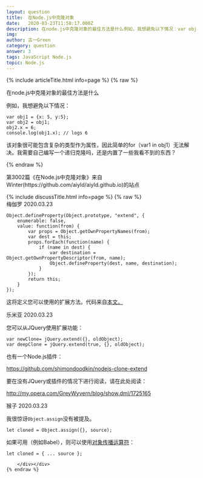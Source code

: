 ```yaml
---
layout: question
title:  在Node.js中克隆对象
date:   2020-03-23T11:58:17.000Z
description: 在node.js中克隆对象的最佳方法是什么例如，我想避免以下情况：var obj1 = {x  5, y 5};var obj2 = obj1;...
img: 
author: 古一Green
category: question
answer: 3
tags: JavaScript Node.js
topic: Node.js
---
```

<div class="article-root">
  <div class="article">
    {% include articleTitle.html info=page %}
    {% raw %}
    <div class="article-content"><p><font style="vertical-align: inherit;"><font style="vertical-align: inherit;">在node.js中克隆对象的最佳方法是什么</font></font></p>

<p><font style="vertical-align: inherit;"><font style="vertical-align: inherit;">例如，我想避免以下情况：</font></font></p>

<pre><code>var obj1 = {x: 5, y:5};<font></font>
var obj2 = obj1;<font></font>
obj2.x = 6;<font></font>
console.log(obj1.x); // logs 6<font></font>
</code></pre>

<p><font style="vertical-align: inherit;"><font style="vertical-align: inherit;">该对象很可能包含复杂的类型作为属性，因此简单的for（var1 in obj1）无法解决。</font><font style="vertical-align: inherit;">我需要自己编写一个递归克隆吗，还是内置了一些我看不到的东西？</font></font></p></div>
    {% endraw %}
  </div>
  <p class="winter_mark">第3002篇《在Node.js中克隆对象》来自Winter(https://github.com/aiyld/aiyld.github.io)的站点</p>
  <div class="discuss-wrapper">
    {% include discussTitle.html info=page %}
    {% raw %}
    <div class="discuss-item">
        <div class="discuss-parent">
          <div class="discuss-meta">
            <span class="discuss-user">梅伽罗</span>
            <span class="discuss-time">2020.03.23</span>
          </div>
          <div class="discuss-comment"><pre><code>Object.defineProperty(Object.prototype, "extend", {<font></font>
    enumerable: false,<font></font>
    value: function(from) {<font></font>
        var props = Object.getOwnPropertyNames(from);<font></font>
        var dest = this;<font></font>
        props.forEach(function(name) {<font></font>
            if (name in dest) {<font></font>
                var destination = Object.getOwnPropertyDescriptor(from, name);<font></font>
                Object.defineProperty(dest, name, destination);<font></font>
            }<font></font>
        });<font></font>
        return this;<font></font>
    }<font></font>
});<font></font>
</code></pre>

<p><font style="vertical-align: inherit;"><font style="vertical-align: inherit;">这将定义您可以使用的扩展方法。</font><font style="vertical-align: inherit;">代码来自</font></font><a href="http://onemoredigit.com/post/1527191998/extending-objects-in-node-js"><font style="vertical-align: inherit;"><font style="vertical-align: inherit;">本文。</font></font></a></p></div>
        </div></div><div class="discuss-item">
        <div class="discuss-parent">
          <div class="discuss-meta">
            <span class="discuss-user">乐米亚</span>
            <span class="discuss-time">2020.03.23</span>
          </div>
          <div class="discuss-comment"><p><font style="vertical-align: inherit;"><font style="vertical-align: inherit;">您可以从JQuery使用扩展功能：</font></font></p>

<pre><code>var newClone= jQuery.extend({}, oldObject);  <font></font>
var deepClone = jQuery.extend(true, {}, oldObject); <font></font>
</code></pre>

<p><font style="vertical-align: inherit;"><font style="vertical-align: inherit;">也有一个Node.js插件：</font></font></p>

<p><a href="https://github.com/shimondoodkin/nodejs-clone-extend"><font style="vertical-align: inherit;"><font style="vertical-align: inherit;">https://github.com/shimondoodkin/nodejs-clone-extend</font></font></a></p>

<p><font style="vertical-align: inherit;"><font style="vertical-align: inherit;">要在没有JQuery或插件的情况下进行阅读，请在此处阅读：</font></font></p>

<p><a href="http://my.opera.com/GreyWyvern/blog/show.dml/1725165"><font style="vertical-align: inherit;"><font style="vertical-align: inherit;">http://my.opera.com/GreyWyvern/blog/show.dml/1725165</font></font></a></p></div>
        </div></div><div class="discuss-item">
        <div class="discuss-parent">
          <div class="discuss-meta">
            <span class="discuss-user">猴子</span>
            <span class="discuss-time">2020.03.23</span>
          </div>
          <div class="discuss-comment"><p><font style="vertical-align: inherit;"><font style="vertical-align: inherit;">我很惊讶</font></font><code>Object.assign</code><font style="vertical-align: inherit;"><font style="vertical-align: inherit;">没有被提及。</font></font></p>

<pre><code>let cloned = Object.assign({}, source);
</code></pre>

<p><font style="vertical-align: inherit;"><font style="vertical-align: inherit;">如果可用（例如Babel），则可以使用</font></font><a href="https://github.com/tc39/proposal-object-rest-spread" rel="noreferrer"><font style="vertical-align: inherit;"><font style="vertical-align: inherit;">对象传播运算符</font></font></a><font style="vertical-align: inherit;"><font style="vertical-align: inherit;">：</font></font></p>

<pre><code>let cloned = { ... source };
</code></pre></div>
        </div></div>
    {% endraw %}
  </div>
<div>
